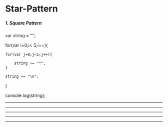# Star-Pattern

##### 1. Square Pattern


var string = "";

for(var i=0;i< 5;i++){

    for(var j=0;j<5;j++){
        
        string += "*";
    }
    
    string += "\n";
}


console.log(string);  
*****
*****
*****
*****
*****
